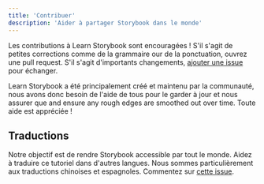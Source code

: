 ```yaml
---
title: 'Contribuer'
description: 'Aider à partager Storybook dans le monde'
---
```


Les contributions à Learn Storybook sont encouragées ! S'il s'agit de petites corrections comme de la grammaire our de la ponctuation, ouvrez une pull request. S'il s'agit d'importants changements, [ajouter une issue](https://github.com/chromaui/learnstorybook.com/issues) pour échanger.

Learn Storybook a été principalement créé et maintenu par la communauté, nous avons donc besoin de l'aide de tous pour le garder à jour et nous assurer que <TODO>and ensure any rough edges are smoothed out over time.</TODO> Toute aide est appréciée !

## Traductions

Notre objectif est de rendre Storybook accessible par tout le monde. Aidez à traduire ce tutoriel dans d'autres langues. Nous sommes particulièrement aux traductions chinoises et espagnoles. Commentez sur [cette issue](https://github.com/chromaui/learnstorybook.com/issues/3).
